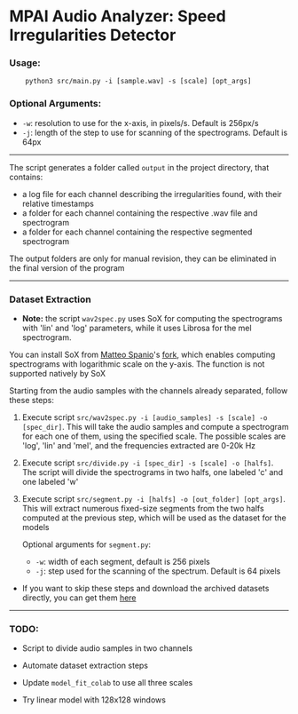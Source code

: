 # MPAI Audio Analyzer: Speed Irregularities Detector

### Usage:

```
    python3 src/main.py -i [sample.wav] -s [scale] [opt_args]
```

### Optional Arguments:

- `-w`: resolution to use for the x-axis, in pixels/s. Default is 256px/s
- `-j`: length of the step to use for scanning of the spectrograms. Default is 64px

---

The script generates a folder called `output` in the project directory, that contains:

- a log file for each channel describing the irregularities found, with their relative timestamps
- a folder for each channel containing the respective .wav file and spectrogram
- a folder for each channel containing the respective segmented spectrogram

The output folders are only for manual revision, they can be eliminated in the final version of the program

---

### Dataset Extraction

- **Note:** the script `wav2spec.py` uses SoX for computing the spectrograms with 'lin' and 'log' parameters,
  while it uses Librosa for the mel spectrogram.

You can install SoX from [Matteo Spanio](https://github.com/matteospanio)'s [fork](https://github.com/matteospanio/sox-extended),
which enables computing spectrograms with logarithmic scale on the y-axis. The function is not supported natively by SoX

Starting from the audio samples with the channels already separated, follow these steps:

1. Execute script `src/wav2spec.py -i [audio_samples] -s [scale] -o [spec_dir]`. This will take the audio samples and compute a spectrogram for each one
   of them, using the specified scale. The possible scales are 'log', 'lin' and 'mel', and the frequencies extracted are 0-20k Hz

2. Execute script `src/divide.py -i [spec_dir] -s [scale] -o [halfs]`. The script will divide the spectrograms in two halfs, one labeled
   'c' and one labeled 'w'

3. Execute script `src/segment.py -i [halfs] -o [out_folder] [opt_args]`. This will extract numerous fixed-size segments from the two halfs
   computed at the previous step, which will be used as the dataset for the models

   Optional arguments for `segment.py`:
   - `-w`: width of each segment, default is 256 pixels
   - `-j`: step used for the scanning of the spectrum. Default is 64 pixels

- If you want to skip these steps and download the archived datasets directly, you can get them [here](https://drive.google.com/drive/folders/1-XSowWtwhLuJ3vkEJ-t8XaG1RTapbWNw?usp=sharing)

---

### TODO:

- Script to divide audio samples in two channels
- Automate dataset extraction steps
- Update `model_fit_colab` to use all three scales

- Try linear model with 128x128 windows
